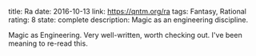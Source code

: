 title: Ra
date: 2016-10-13
link: https://qntm.org/ra
tags: Fantasy, Rational
rating: 8
state: complete
description: Magic as an engineering discipline.

Magic as Engineering. Very well-written, worth checking out. I've been meaning
to re-read this.
